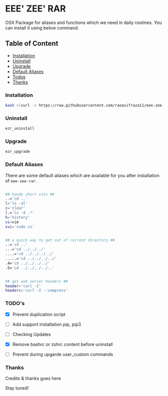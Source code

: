 # EEE' ZEE' RAR

OSX Package for aliases and functions which we need in daily routines. You can install it using below command.

## Table of Content

-   [Installation](#installation)
-   [Uninstall](#uninstall)
-   [Upgrade](#upgrade)
-   [Default Aliases](#default-aliases)
-   [Todos](#todo)
-   [Thanks](#thanks)

### Installation

```bash
bash <(curl -s https://raw.githubusercontent.com/raoasifraza11/eee-zee-rar/master/eee-zee-rar.sh)
```

### Uninstall

```bash
ezr_uninstall
```

### Upgrade

```bash
ezr_upgrade
```

### Default Aliases

There are some default aliases which are available for you after installation of `eee-zee-rar`.

```bash

## handy short cuts ##
..='cd ..'
l='ls -al'
c='clear'
l.='ls -d .*'
h='history'
vi=vim
svi='sudo vi'


## a quick way to get out of current directory ##
..='cd ..'
...='cd ../../../'
....='cd ../../../../'
.....='cd ../../../../'
.4='cd ../../../../'
.5='cd ../../../../..'


## get web server headers ##
header='curl -I'
headerc='curl -I --compress'

```

### TODO's

- [x] Prevent duplication script
- [ ] Add support installation pip, pip3
- [ ] Checking Updates
- [x] Remove bashrc or zshrc content before uninstall
- [ ] Prevent during upgarde user_custom commands


### Thanks

Credits & thanks goes here


Stay tuned!
